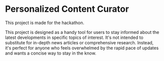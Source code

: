 # Personalized Content Curator

This project is made for the hackathon.

This project is designed as a handy tool for users to stay informed about the latest developments in specific topics of interest. It's not intended to substitute for in-depth news articles or comprehensive research. Instead, it's perfect for anyone who feels overwhelmed by the rapid pace of updates and wants a concise way to stay in the know.